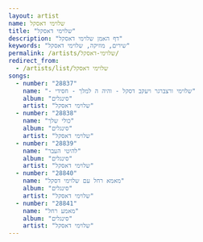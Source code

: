 ```yaml
---
layout: artist
name: שלוימי דאסקל
title: "שלוימי דאסקל"
description: "דף האמן שלוימי דאסקל"
keywords: "שירים, מוזיקה, שלוימי דאסקל"
permalink: /artists/שלוימי-דאסקל/
redirect_from:
  - /artists/list/שלוימי דאסקל
songs:
  - number: "28837"
    name: "- שלוימי ורצברגר ויעקב דסקל - והיה ה למלך - חסידי"
    album: "סינגלים"
    artist: "שלוימי דאסקל"
  - number: "28838"
    name: "כולי שלך"
    album: "סינגלים"
    artist: "שלוימי דאסקל"
  - number: "28839"
    name: "להיטי העבר"
    album: "סינגלים"
    artist: "שלוימי דאסקל"
  - number: "28840"
    name: "מאמא רחל עם שלוימי דסקל"
    album: "סינגלים"
    artist: "שלוימי דאסקל"
  - number: "28841"
    name: "מאמע רחל"
    album: "סינגלים"
    artist: "שלוימי דאסקל"
---
```


